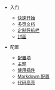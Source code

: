 -   入门

    -   [快速开始](zh-cn/quickstart.md)
    -   [多页文档](zh-cn/more-pages.md)
    -   [定制导航栏](zh-cn/custom-navbar.md)
    -   [封面](zh-cn/cover.md)

-   配置
    -   [配置项](zh-cn/configuration.md)
    -   [主题](zh-cn/themes.md)
    -   [使用插件](zh-cn/plugins.md)
    -   [Markdown 配置](zh-cn/markdown.md)
    -   [代码高亮](zh-cn/language-highlight.md)
